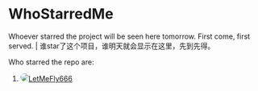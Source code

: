 # WhoStarredMe
Whoever starred the project will be seen here tomorrow. First come, first served. | 谁star了这个项目，谁明天就会显示在这里，先到先得。


Who starred the repo are:

<ol>
    <li><img src="https://avatars.githubusercontent.com/u/56995506?s=96&v=4" style="border-radius: 50% !important;"><a href="https://github.com/LetMeFly666">LetMeFly666</a></li>
</ol>
